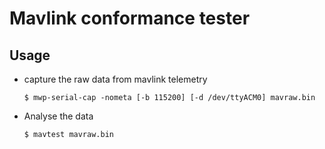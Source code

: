 # Mavlink conformance tester

## Usage

* capture the raw data from mavlink telemetry
  ```
  $ mwp-serial-cap -nometa [-b 115200] [-d /dev/ttyACM0] mavraw.bin
  ```

* Analyse the data
  ```
  $ mavtest mavraw.bin
  ```
